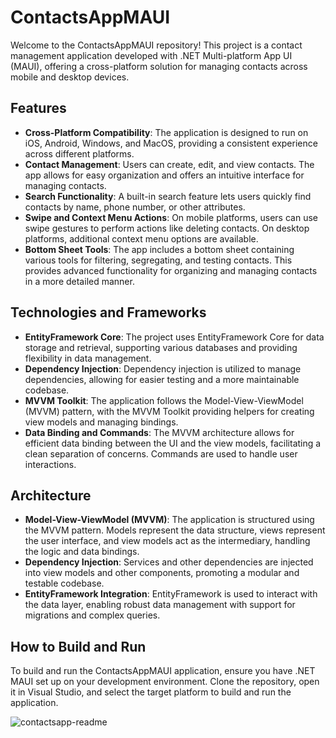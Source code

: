 # ContactsAppMAUI

Welcome to the ContactsAppMAUI repository! This project is a contact management application developed with .NET Multi-platform App UI (MAUI), offering a cross-platform solution for managing contacts across mobile and desktop devices.

## Features

- **Cross-Platform Compatibility**: The application is designed to run on iOS, Android, Windows, and MacOS, providing a consistent experience across different platforms.
- **Contact Management**: Users can create, edit, and view contacts. The app allows for easy organization and offers an intuitive interface for managing contacts.
- **Search Functionality**: A built-in search feature lets users quickly find contacts by name, phone number, or other attributes.
- **Swipe and Context Menu Actions**: On mobile platforms, users can use swipe gestures to perform actions like deleting contacts. On desktop platforms, additional context menu options are available.
- **Bottom Sheet Tools**: The app includes a bottom sheet containing various tools for filtering, segregating, and testing contacts. This provides advanced functionality for organizing and managing contacts in a more detailed manner.

## Technologies and Frameworks

- **EntityFramework Core**: The project uses EntityFramework Core for data storage and retrieval, supporting various databases and providing flexibility in data management.
- **Dependency Injection**: Dependency injection is utilized to manage dependencies, allowing for easier testing and a more maintainable codebase.
- **MVVM Toolkit**: The application follows the Model-View-ViewModel (MVVM) pattern, with the MVVM Toolkit providing helpers for creating view models and managing bindings.
- **Data Binding and Commands**: The MVVM architecture allows for efficient data binding between the UI and the view models, facilitating a clean separation of concerns. Commands are used to handle user interactions.

## Architecture

- **Model-View-ViewModel (MVVM)**: The application is structured using the MVVM pattern. Models represent the data structure, views represent the user interface, and view models act as the intermediary, handling the logic and data bindings.
- **Dependency Injection**: Services and other dependencies are injected into view models and other components, promoting a modular and testable codebase.
- **EntityFramework Integration**: EntityFramework is used to interact with the data layer, enabling robust data management with support for migrations and complex queries.

## How to Build and Run

To build and run the ContactsAppMAUI application, ensure you have .NET MAUI set up on your development environment. Clone the repository, open it in Visual Studio, and select the target platform to build and run the application.

![contactsapp-readme](https://github.com/Tong057/ContactsAppMAUI/assets/130866438/b504c50c-5c54-48fc-ab4c-2175368e69cd)
